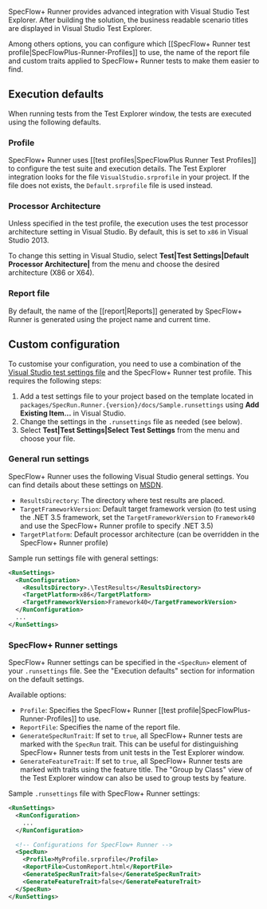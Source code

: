 SpecFlow+ Runner provides advanced integration with Visual Studio Test Explorer. After building the solution, the business readable scenario titles are displayed in Visual Studio Test Explorer.

Among others options, you can configure which [[SpecFlow+ Runner test profile|SpecFlowPlus-Runner-Profiles]] to use, the name of the report file and custom traits applied to SpecFlow+ Runner tests to make them easier to find.

## Execution defaults

When running tests from the Test Explorer window, the tests are executed using the following defaults.

### Profile

SpecFlow+ Runner uses [[test profiles|SpecFlowPlus Runner Test Profiles]] to configure the test suite and execution details. The Test Explorer integration looks for the file `VisualStudio.srprofile` in your project. If the file does not exists, the `Default.srprofile` file is used instead.

### Processor Architecture

Unless specified in the test profile, the execution uses the test processor architecture setting in Visual Studio. By default, this is set to `x86` in Visual Studio 2013. 

To change this setting in Visual Studio, select  **Test|Test Settings|Default Processor Architecture|** from the menu and choose the desired architecture (X86 or X64).

### Report file

By default, the name of the [[report|Reports]] generated by SpecFlow+ Runner is generated using the project name and current time.

## Custom configuration

To customise your configuration, you need to use a combination of the [Visual Studio test settings file](http://msdn.microsoft.com/en-us/library/jj635153.aspx) and the SpecFlow+ Runner test profile. This requires the following steps:

1. Add a test settings file to your project based on the template located in `packages/SpecRun.Runner.{version}/docs/Sample.runsettings` using **Add Existing Item...** in Visual Studio.
2. Change the settings in the `.runsettings` file as needed (see below).
3. Select **Test|Test Settings|Select Test Settings** from the menu and choose your file.

### General run settings

SpecFlow+ Runner uses the following Visual Studio general settings. You can find details about these settings on [MSDN](http://msdn.microsoft.com/en-us/library/jj635153.aspx).

* `ResultsDirectory`: The directory where test results are placed.
* `TargetFrameworkVersion`: Default target framework version (to test using the .NET 3.5 framework, set the `TargetFrameworkVersion` to `Framework40` and use the SpecFlow+ Runner profile to specify .NET 3.5)
* `TargetPlatform`: Default processor architecture (can be overridden in the SpecFlow+ Runner profile)

Sample run settings file with general settings:

```xml
<RunSettings>
  <RunConfiguration>
    <ResultsDirectory>.\TestResults</ResultsDirectory>
    <TargetPlatform>x86</TargetPlatform>
    <TargetFrameworkVersion>Framework40</TargetFrameworkVersion>
  </RunConfiguration>
  ...
</RunSettings>
```

### SpecFlow+ Runner settings

SpecFlow+ Runner settings can be specified in the `<SpecRun>` element of your `.runsettings` file. See the "Execution defaults" section for information on the default settings.

Available options:

* `Profile`: Specifies the SpecFlow+ Runner [[test profile|SpecFlowPlus-Runner-Profiles]] to use. 
* `ReportFile`: Specifies the name of the report file. 
* `GenerateSpecRunTrait`: If set to `true`, all SpecFlow+ Runner tests are marked with the `SpecRun` trait. This can be useful for distinguishing SpecFlow+ Runner tests from unit tests in the Test Explorer window.
* `GenerateFeatureTrait`: If set to `true`, all SpecFlow+ Runner tests are marked with traits using the feature title. The "Group by Class" view of the Test Explorer window can also be used to group tests by feature.

Sample `.runsettings` file with SpecFlow+ Runner settings:

```xml
<RunSettings>
  <RunConfiguration>
    ...
  </RunConfiguration>

  <!-- Configurations for SpecFlow+ Runner -->
  <SpecRun>
    <Profile>MyProfile.srprofile</Profile>
    <ReportFile>CustomReport.html</ReportFile>
    <GenerateSpecRunTrait>false</GenerateSpecRunTrait>
    <GenerateFeatureTrait>false</GenerateFeatureTrait>
  </SpecRun>
</RunSettings>
```

